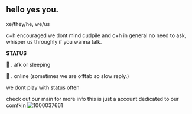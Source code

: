 ## hello yes you.

xe/they/he, we/us

c+h encouraged we dont mind cudpile and c+h in general no need to ask, whisper us throughly if you wanna talk.

**STATUS**

🌙 . afk or sleeping

🚫 . online (sometimes we are offtab so slow reply.)

we dont play with status often

check out our main for more info this is just a account dedicated to our comfkin
![1000037661](https://github.com/user-attachments/assets/d18a1ccc-5420-4d77-b429-c8c3f66bb1b3)
